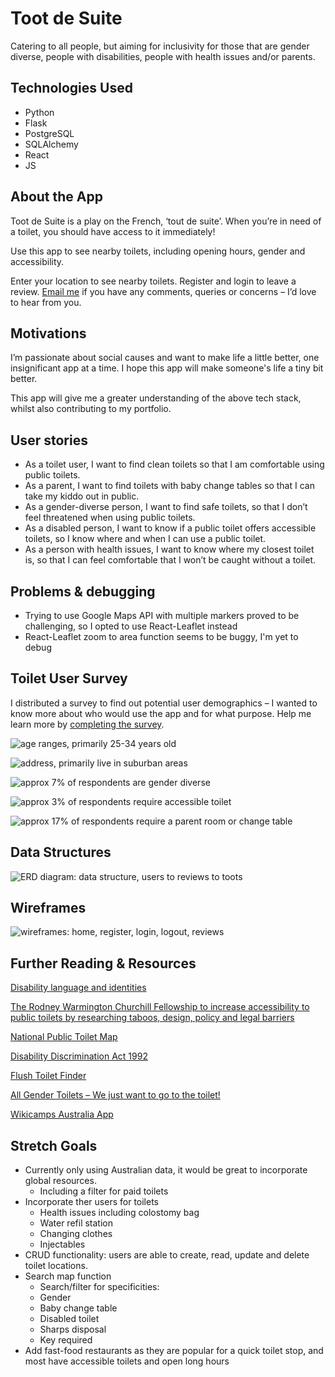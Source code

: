 # Toot de Suite
Catering to all people, but aiming for inclusivity for those that are gender diverse, people with disabilities, people with health issues and/or parents. 

## Technologies Used
- Python
- Flask
- PostgreSQL
- SQLAlchemy
- React
- JS


## About the App
Toot de Suite is a play on the French, ‘tout de suite’. When you’re in need of a toilet, you should have access to it immediately!

Use this app to see nearby toilets, including opening hours, gender and accessibility.

Enter your location to see nearby toilets. Register and login to leave a review. [Email me](mailto:app.toot.de.suite@gmail.com) if you have any comments, queries or concerns – I’d love to hear from you.


## Motivations
I’m passionate about social causes and want to make life a little better, one insignificant app at a time. I hope this app will make someone's life a tiny bit better.

This app will give me a greater understanding of the above tech stack, whilst also contributing to my portfolio.


## User stories
- As a toilet user, I want to find clean toilets so that I am comfortable using public toilets.
- As a parent, I want to find toilets with baby change tables so that I can take my kiddo out in public.
- As a gender-diverse person, I want to find safe toilets, so that I don’t feel threatened when using public toilets.
- As a disabled person, I want to know if a public toilet offers accessible toilets, so I know where and when I can use a public toilet.
- As a person with health issues, I want to know where my closest toilet is, so that I can feel comfortable that I won’t be caught without a toilet.


## Problems & debugging
- Trying to use Google Maps API with multiple markers proved to be challenging, so I opted to use React-Leaflet instead
- React-Leaflet zoom to area function seems to be buggy, I'm yet to debug


## Toilet User Survey
I distributed a survey to find out potential user demographics – I wanted to know more about who would use the app and for what purpose.
Help me learn more by [completing the survey](https://forms.gle/zptdZZzbjsYh63UE7).

![age ranges, primarily 25-34 years old](https://imgur.com/Qa3MP2w)

![address, primarily live in suburban areas](https://imgur.com/jzwCGhR)

![approx 7% of respondents are gender diverse](https://imgur.com/etOQniI)

![approx 3% of respondents require accessible toilet](https://imgur.com/wWM08Mr)

![approx 17% of respondents require a parent room or change table](https://imgur.com/dB2mcb7)


## Data Structures
![ERD diagram: data structure, users to reviews to toots](https://imgur.com/a/7KIk9r4)


## Wireframes
![wireframes: home, register, login, logout, reviews](https://imgur.com/a/53MpiNH)

## Further Reading & Resources
[Disability language and identities](https://flexforward.pressbooks.com/chapter/disability-language/)

[The Rodney Warmington Churchill Fellowship to increase accessibility to public toilets by researching taboos, design, policy and legal barriers](https://www.churchilltrust.com.au/project/the-rodney-warmington-churchill-fellowship-to-increase-accessibility-to-public-toilets-by-researching-taboos-design-policy-and-legal-barriers/)

[National Public Toilet Map](https://data.gov.au/dataset/ds-dga-553b3049-2b8b-46a2-95e6-640d7986a8c1/details)

[Disability Discrimination Act 1992](https://humanrights.gov.au/our-work/employers/disability-discrimination)

[Flush Toilet Finder](https://apps.apple.com/app/id955254528?fbclid=IwAR2FLIbJcyFjwaP-juY6q7eeiC-s9jM3mdE8txaYJD9H7TCghN4pauXdk5s)

[All Gender Toilets – We just want to go to the toilet!](https://accessinstitute.com.au/all-gender-toilets-we-just-want-to-go-to-the-toilet/)

[Wikicamps Australia App](https://accessinstitute.com.au/all-gender-toilets-we-just-want-to-go-to-the-toilet/)


## Stretch Goals
- Currently only using Australian data, it would be great to incorporate global resources.
    - Including a filter for paid toilets
- Incorporate ther users for toilets
    - Health issues including colostomy bag
    - Water refil station
    - Changing clothes
    - Injectables
- CRUD functionality: users are able to create, read, update and delete toilet locations.
- Search map function
    - Search/filter for specificities:
    - Gender
    - Baby change table
    - Disabled toilet
    - Sharps disposal
    - Key required
- Add fast-food restaurants as they are popular for a quick toilet stop, and most have accessible toilets and open long hours

